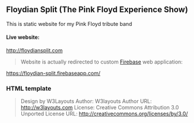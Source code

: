 ## Floydian Split (The Pink Floyd Experience Show)

This is static website for my Pink Floyd tribute band

#### Live website: 

http://floydiansplit.com

> Website is actually redirected to custom [Firebase](https://firebase.google.com/) web application:

https://floydian-split.firebaseapp.com/

### HTML template

> Design by W3Layouts
> Author: W3layouts
> Author URL: http://w3layouts.com
> License: Creative Commons Attribution 3.0 Unported
> License URL: http://creativecommons.org/licenses/by/3.0/